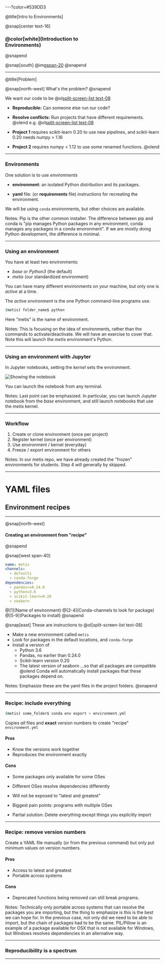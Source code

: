 ---?color=#539DD3

@title[Intro to Environments]

@snap[center text-16]
### @color[white](Introduction to<br/>Environments)
@snapend

@snap[south]
@img[span-20](assets/img/logo.png)
@snapend

---

@title[Problem]

@snap[north-west]
What's the problem?
@snapend

We want our code to be
@ol[split-screen-list text-08](false)
* __Reproducible:__
  Can someone else run our code?

* __Resolve conflicts:__
  Run projects that have different requirements.
@olend
e.g.
@ol[split-screen-list text-08](false)
* **Project 1** requires scikit-learn 0.20 to use new pipelines, and scikit-learn 0.20 needs numpy > 1.16
* **Project 2** requires
numpy < 1.12 to use some renamed functions.
@olend

---

### Environments

One solution is to use _environments_

* __environment__: an isolated Python distribution and its packages.

* __yaml__ file: (or __requirements__ file) instructions for recreating the environment.

We will be using `conda` environments, but other choices are available.

Notes: Pip is the other common installer. The difference between pip and conda is "pip manages Python packages in any environment, conda manages any packages in a conda environment". If we are mostly doing Python development, the difference is minimal.

---

### Using an environment

You have at least two environments:
* _base_ or _Python3_ (the default)
* _metis_ (our standardized environment)

You can have many different environments on your machine, but only one is _active_ at a time.

The _active environment_ is the one Python command-line programs use.

```bash
(metis) folder_name$ python
```

Here "metis" is the name of environment.

Notes: This is focusing on the idea of environments, rather than the commands to activate/deactivate. We will have an exercise to cover that. Note this will launch the _metis_ environment's Python.

---

### Using an environment with Jupyter

In Jupyter notebooks, setting the _kernel_ sets the environment.

![Showing the notebook](images/kernel.png)

You can launch the notebook from any terminal.

Notes: Last point can be emphasized. In particular, you can launch Jupyter notebook from the _base_ environment, and still launch notebooks that use the _metis_ kernel.

---

### Workflow

1. Create or clone environment (once per project)
2. Register kernel (once per environment)
3. Use environment / kernel (everyday)
4. Freeze / export environment for others

Notes: In our metis repo, we have already created the "frozen" environments for students. Step 4 will generally by skipped.

---

# YAML files
## Environment recipes

---

@snap[north-west]
#### Creating an environment from "recipe"
@snapend

@snap[west span-40]
```yaml
name: metis
channels:
  - defaults
  - conda-forge
dependencies:
  - pandas>=0.24.0
  - python=3.6
  - scikit-learn=0.20
  - seaborn
```

@[1](Name of environment)
@[2-4](Conda-channels to look for package)
@[5-9](Packages to install)
@snapend

@snap[east]
These are instructions to
@ol[split-screen-list text-08]
* Make a new environment called `metis`
* Look for packages in the default locations, and `conda-forge`
* Install a version of
  * Python 3.6
  * Pandas, no earlier than 0.24.0
  * Scikit-learn version 0.20
  * The latest version of seaborn
  ...so that all packages are compatible
@olend
Conda will automatically install packages that these packages depend on.

Notes: Emphasize these are the yaml files in the project folders.
@snapend

---

### Recipe: include everything

```bash
(metis) some_folder$ conda env export > environment.yml
```

Copies _all_ files and __exact__ version numbers to create "recipe" `environment.yml`


#### Pros
* Know the versions work together
* Reproduces the environment exactly

#### Cons
* Some packages only available for some OSes
* Different OSes resolve dependencies differently
* Will not be exposed to "latest and greatest"

* Biggest pain points: programs with multiple OSes
* Partial solution: Delete everything except things you explicitly import

---

### Recipe: remove version numbers

Create a YAML file manually (or from the previous command) but only put minimum values on version numbers.

#### Pros
* Access to latest and greatest
* Portable across systems

#### Cons
* Deprecated functions being removed can still break programs.


Notes: Technically only portable across systems that can resolve the packages you are importing, but the thing to emphasize is this is the best we can hope for. In the previous case, not only did we need to be able to import, but the chain of packages had to be the same. PIL/Pillow is an example of a package available for OSX that is not available for Windows, but Windows resolves dependencies in an alternative way.

---

### Reproducibility is a spectrum

---
